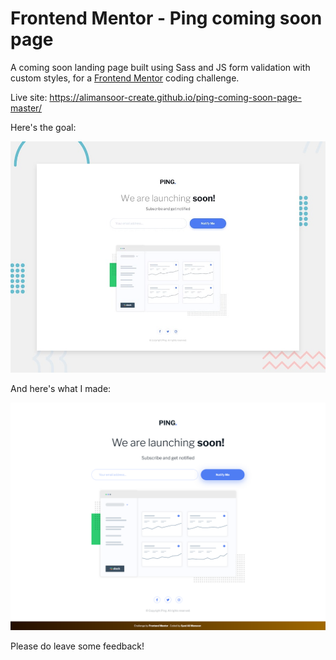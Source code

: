 # Frontend Mentor - Ping coming soon page

A coming soon landing page built using Sass and JS form validation with custom styles, for a [Frontend Mentor](https://www.frontendmentor.io) coding challenge.

Live site: https://alimansoor-create.github.io/ping-coming-soon-page-master/

Here's the goal:

![Design preview for the Ping coming soon page coding challenge](./design/desktop-preview.jpg)

And here's what I made:

![Design preview for the Ping coming soon page coding challenge](./images/screenshot.png)

Please do leave some feedback!
